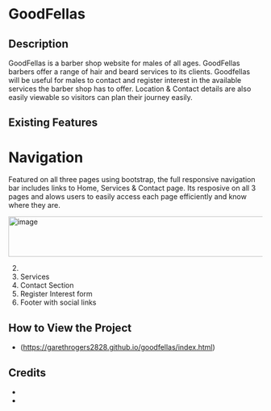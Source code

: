 ﻿# GoodFellas

## Description
GoodFellas is a barber shop website for males of all ages. GoodFellas barbers offer a range of hair and beard services to its clients. Goodfellas will be useful for males to contact and register interest in the available services the barber shop has to offer. Location & Contact details are also easily viewable so visitors can plan their journey easily.

## Existing Features

# Navigation

Featured on all three pages using bootstrap, the full responsive navigation bar includes links to Home, Services & Contact page. Its resposive on all 3 pages and alows users to easily access each page efficiently and know where they are. 

<img width="1882" height="80" alt="image" src="https://github.com/user-attachments/assets/9c903c69-3178-425e-a41d-bcd594b8ce86" />


2. 
3. Services
4. Contact Section
5. Register Interest form
6. Footer with social links

## How to View the Project
- (https://garethrogers2828.github.io/goodfellas/index.html)

## Credits
- 
- 



